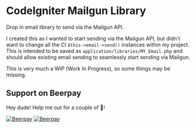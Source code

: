 # CodeIgniter Mailgun Library
Drop in email library to send via the Mailgun API.

I created this as I wanted to start sending via the Mailgun API, but didn't want to change all the CI `$this->email->send()` instances within my project.  This is intended to be saved as `application/libraries/MY_Email.php` and should allow existing email sending to seamlessly start sending via Mailgun.

This is very much a WIP (Work In Progress), so some things may be missing.

## Support on Beerpay
Hey dude! Help me out for a couple of :beers:!

[![Beerpay](https://beerpay.io/olimortimer/CodeIgniter-Mailgun-Library/badge.svg?style=beer-square)](https://beerpay.io/olimortimer/CodeIgniter-Mailgun-Library)  [![Beerpay](https://beerpay.io/olimortimer/CodeIgniter-Mailgun-Library/make-wish.svg?style=flat-square)](https://beerpay.io/olimortimer/CodeIgniter-Mailgun-Library?focus=wish)